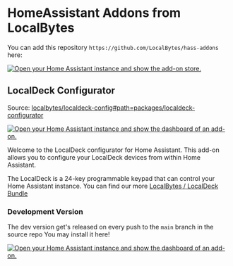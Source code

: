 # HomeAssistant Addons from LocalBytes

You can add this repository `https://github.com/LocalBytes/hass-addons` here:  

[![Open your Home Assistant instance and show the add-on store.](https://my.home-assistant.io/badges/supervisor_store.svg)](https://my.home-assistant.io/redirect/supervisor_store/)

## LocalDeck Configurator

Source: [localbytes/localdeck-config#path=packages/localdeck-configurator](https://github.com/LocalBytes/localdeck-config/tree/main/packages/localdeck-configurator)

[![Open your Home Assistant instance and show the dashboard of an add-on.](https://my.home-assistant.io/badges/supervisor_addon.svg)](https://my.home-assistant.io/redirect/supervisor_addon/?repository_url=https%3A%2F%2Fgithub.com%2FLocalBytes%2Fhass-addons&addon=f0d5d1e0_localdeck-configurator)

Welcome to the LocalDeck configurator for Home Assistant.
This add-on allows you to configure your LocalDeck devices from within Home Assistant.

The LocalDeck is a 24-key programmable keypad that can control your Home Assistant instance.
You can find our more [LocalBytes / LocalDeck Bundle](https://mylocalbytes.com/products/localdeck-bundle)

### Development Version

The dev version get's released on every push to the `main` branch in the source repo
You may install it here!

[![Open your Home Assistant instance and show the dashboard of an add-on.](https://my.home-assistant.io/badges/supervisor_addon.svg)](https://my.home-assistant.io/redirect/supervisor_addon/?repository_url=https%3A%2F%2Fgithub.com%2FLocalBytes%2Fhass-addons&addon=f0d5d1e0_localdeck-configurator-dev)